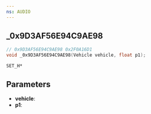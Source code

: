 ```yaml
---
ns: AUDIO
---
```

## _0x9D3AF56E94C9AE98

```c
// 0x9D3AF56E94C9AE98 0x2F0A16D1
void _0x9D3AF56E94C9AE98(Vehicle vehicle, float p1);
```

```
SET_H*
```

## Parameters
* **vehicle**: 
* **p1**: 

